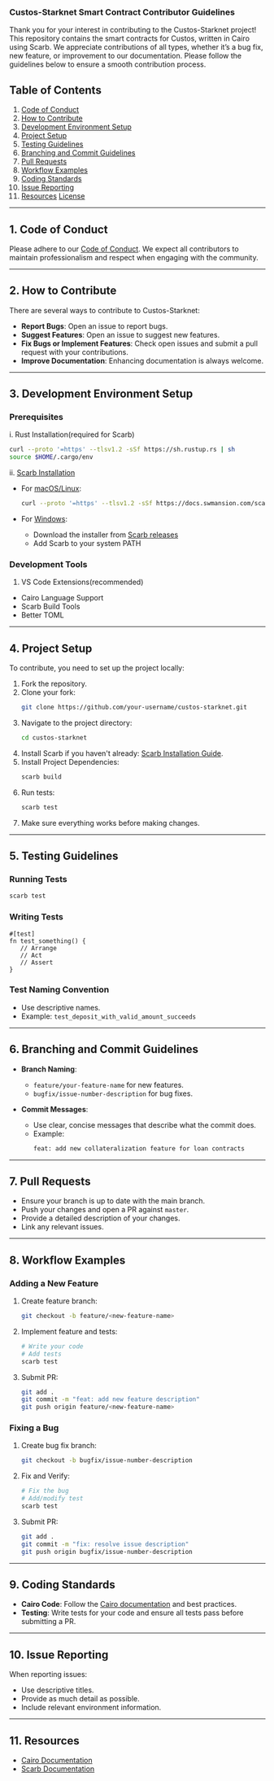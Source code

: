### Custos-Starknet Smart Contract Contributor Guidelines

Thank you for your interest in contributing to the Custos-Starknet project! This repository contains the smart contracts for Custos, written in Cairo using Scarb. We appreciate contributions of all types, whether it’s a bug fix, new feature, or improvement to our documentation. Please follow the guidelines below to ensure a smooth contribution process.

## Table of Contents
1. [Code of Conduct](#code-of-conduct)
2. [How to Contribute](#how-to-contribute)
3. [Development Environment Setup](#development-environment-setup)
4. [Project Setup](#project-setup)
5. [Testing Guidelines](#testing-guidelines)
6. [Branching and Commit Guidelines](#branching-and-commit-guidelines)
7. [Pull Requests](#pull-requests)
8. [Workflow Examples](#workflow-examples)
9. [Coding Standards](#coding-standards)
10. [Issue Reporting](#issue-reporting)
11. [Resources](#resources)
 [License](#license)

---

## 1. Code of Conduct

Please adhere to our [Code of Conduct](#). We expect all contributors to maintain professionalism and respect when engaging with the community.

---

## 2. How to Contribute

There are several ways to contribute to Custos-Starknet:

- **Report Bugs**: Open an issue to report bugs.
- **Suggest Features**: Open an issue to suggest new features.
- **Fix Bugs or Implement Features**: Check open issues and submit a pull request with your contributions.
- **Improve Documentation**: Enhancing documentation is always welcome.

---

## 3. Development Environment Setup

### Prerequisites

i. Rust Installation(required for Scarb)

   ```bash
   curl --proto '=https' --tlsv1.2 -sSf https://sh.rustup.rs | sh
   source $HOME/.cargo/env
   ```

ii. [Scarb Installation](https://docs.swmansion.com/scarb/download.html)
- For [macOS/Linux](https://docs.swmansion.com/scarb/download.html#install-via-installation-script):
   ```bash
   curl --proto '=https' --tlsv1.2 -sSf https://docs.swmansion.com/scarb/install.sh | sh
   ```
- For [Windows](https://docs.swmansion.com/scarb/download.html#windows):

   - Download the installer from [Scarb releases](https://docs.swmansion.com/scarb/download.html#precompiled-packages)
   - Add Scarb to your system PATH


### Development Tools
1. VS Code Extensions(recommended)
- Cairo Language Support
- Scarb Build Tools
- Better TOML

---


## 4. Project Setup

To contribute, you need to set up the project locally:

1. Fork the repository.
2. Clone your fork:
   ```bash
   git clone https://github.com/your-username/custos-starknet.git
   ```
3. Navigate to the project directory:
   ```bash
   cd custos-starknet
   ```
4. Install Scarb if you haven't already: [Scarb Installation Guide](https://docs.swmansion.com/scarb/docs/getting_started/installation).
5. Install Project Dependencies:
   ```bash
   scarb build
   ```
6. Run tests:
   ```bash
   scarb test
   ```
7. Make sure everything works before making changes.

---

## 5. Testing Guidelines
### Running Tests

   ```bash
   scarb test
   ```

### Writing Tests
   ```cairo
   #[test]
   fn test_something() {
      // Arrange
      // Act
      // Assert
   }
   ```

### Test Naming Convention
   - Use descriptive names. 
   - Example: `test_deposit_with_valid_amount_succeeds`

---

## 6. Branching and Commit Guidelines

- **Branch Naming**: 
  - `feature/your-feature-name` for new features.
  - `bugfix/issue-number-description` for bug fixes.

- **Commit Messages**:
  - Use clear, concise messages that describe what the commit does.
  - Example:
    ```bash
    feat: add new collateralization feature for loan contracts
    ```

---

## 7. Pull Requests

- Ensure your branch is up to date with the main branch.
- Push your changes and open a PR against `master`.
- Provide a detailed description of your changes.
- Link any relevant issues.

---

## 8. Workflow Examples

### Adding a New Feature

1. Create feature branch:
   ```bash
   git checkout -b feature/<new-feature-name>
   ```
2. Implement feature and tests:
   ```bash
   # Write your code 
   # Add tests
   scarb test
   ```
   
3. Submit PR:
   ```bash
   git add .
   git commit -m "feat: add new feature description"
   git push origin feature/<new-feature-name>
   ```

### Fixing a Bug

1. Create bug fix branch:
   ```bash
   git checkout -b bugfix/issue-number-description
2. Fix and Verify:
   ```bash
   # Fix the bug
   # Add/modify test
   scarb test
   ```
3. Submit PR:
   ```bash
   git add .
   git commit -m "fix: resolve issue description"
   git push origin bugfix/issue-number-description
   ```

---

## 9. Coding Standards

- **Cairo Code**: Follow the [Cairo documentation](https://www.cairo-lang.org/docs/) and best practices.
- **Testing**: Write tests for your code and ensure all tests pass before submitting a PR.

---

## 10. Issue Reporting

When reporting issues:

- Use descriptive titles.
- Provide as much detail as possible.
- Include relevant environment information.

---

## 11. Resources

- [Cairo Documentation](https://www.cairo-lang.org/docs/)
- [Scarb Documentation](https://docs.swmansion.com/scarb/)
